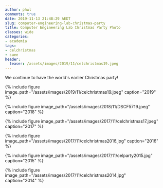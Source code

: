 ```yaml
---
author: phwl
comments: true
date: 2019-11-13 21:48:29 AEDT
slug: computer-engineering-lab-christmas-party
title: Computer Engineering Lab Christmas Party Photo 
classes: wide
categories:
- academia
tags:
- celchristmas
- suee
header:
  teaser: /assets/images/2019/11/celchristmas19.jpeg
---
```


We continue to have the world's earlier Christmas party!

{% include figure image_path="/assets/images/2019/11/celchristmas19.jpeg" caption="2019" %}

{% include figure image_path="/assets/images/2018/11/DSCF5719.jpeg" caption="2018" %}

{% include figure image_path="/assets/images/2017/11/celchristmas17.jpeg" caption="2017" %}

{% include figure image_path="/assets/images/2017/11/celchristmas2016.jpg" caption="2016" %}

{% include figure image_path="/assets/images/2017/11/celparty2015.jpg" caption="2015" %}

{% include figure image_path="/assets/images/2017/11/celchristmas2014.jpg" caption="2014" %}
